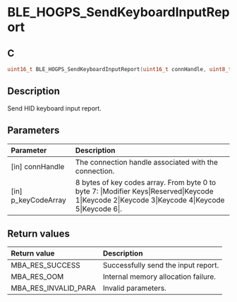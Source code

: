 # BLE_HOGPS_SendKeyboardInputReport

## C

```c
uint16_t BLE_HOGPS_SendKeyboardInputReport(uint16_t connHandle, uint8_t *p_keyCodeArray);
```

## Description

Send HID keyboard input report.

## Parameters

|Parameter|Description|
|:---|:---|
|\[in\] connHandle|The connection handle associated with the connection.|
|\[in\] p_keyCodeArray|8 bytes of key codes array. From byte 0 to byte 7: \|Modifier Keys\|Reserved\|Keycode 1\|Keycode 2\|Keycode 3\|Keycode 4\|Keycode 5\|Keycode 6\|.|

## Return values

|Return value|Description|
|:---|:---|
MBA_RES_SUCCESS|Successfully send the input report.|
MBA_RES_OOM|Internal memory allocation failure.|
MBA_RES_INVALID_PARA|Invalid parameters.|

